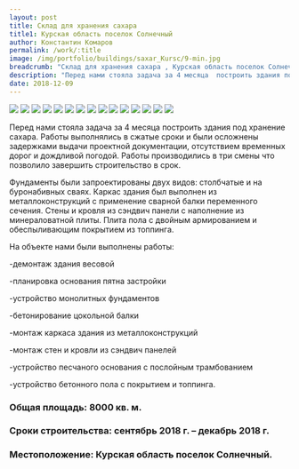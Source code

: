 ```yaml
---
layout: post
title: Склад для хранения сахара 
title1: Курская область поселок Солнечный
author: Константин Комаров
permalink: /work/:title
image: /img/portfolio/buildings/saxar_Kursc/9-min.jpg
breadcrumb: "Склад для хранения сахара , Курская область поселок Солнечный"
description: "Перед нами стояла задача за 4 месяца  построить здания под хранение сахара. Работы выполнялись в  сжатые сроки и были осложнены  задержками проектной документации, отсутствием временных дорог и дождливой погодой."
date: 2018-12-09
---
```

<div class="fotorama"
     data-nav="thumbs"
     data-allowfullscreen="native"
     data-loop="true">
  <img src="/img/portfolio/buildings/saxar_Kursc/1-min.jpg">
  <img src="/img/portfolio/buildings/saxar_Kursc/2-min.jpg">
  <img src="/img/portfolio/buildings/saxar_Kursc/3-min.jpg">
  <img src="/img/portfolio/buildings/saxar_Kursc/4-min.jpg">
  <img src="/img/portfolio/buildings/saxar_Kursc/5-min.jpg">
  <img src="/img/portfolio/buildings/saxar_Kursc/6-min.jpg">
  <img src="/img/portfolio/buildings/saxar_Kursc/7-min.jpg">
  <img src="/img/portfolio/buildings/saxar_Kursc/8-min.jpg">
  <img src="/img/portfolio/buildings/saxar_Kursc/9-min.jpg">
  <img src="/img/portfolio/buildings/saxar_Kursc/10-min.jpg">
  <img src="/img/portfolio/buildings/saxar_Kursc/11-min.jpg">
  <img src="/img/portfolio/buildings/saxar_Kursc/12-min.jpg">
  <img src="/img/portfolio/buildings/saxar_Kursc/13-min.jpg">
  <img src="/img/portfolio/buildings/saxar_Kursc/14-min.jpg">
  <img src="/img/portfolio/buildings/saxar_Kursc/15-min.jpg">
</div>


Перед нами стояла задача за 4 месяца  построить здания под хранение сахара. Работы выполнялись в  сжатые сроки и были осложнены  задержками выдачи проектной документации, отсутствием временных дорог и дождливой погодой. Работы производились в три смены что позволило завершить строительство в срок.

Фундаменты были запроектированы двух видов: столбчатые и на буронабивных сваях. Каркас здания был выполнен из металлоконструкций с применение сварной балки переменного сечения. Стены и кровля из сэндвич панели с наполнение из минераловатной плиты. Плита пола с двойным армированием и обеспыливающим покрытием из топпинга.

На объекте нами были выполнены работы:

-демонтаж здания весовой 

-планировка основания пятна застройки 

-устройство монолитных фундаментов 

-бетонирование цокольной балки 

-монтаж каркаса здания из металлоконструкций

-монтаж стен и кровли из сэндвич панелей

-устройство песчаного основания с послойным трамбованием 

-устройство бетонного пола с покрытием и топпинга.




### <b>Общая площадь:</b> 8000 кв. м.
### <b>Сроки строительства:</b> сентябрь 2018 г. – декабрь 2018 г.
### <b>Местоположение:</b> Курская область поселок Солнечный.



